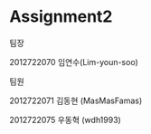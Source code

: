 # Assignment2
팀장

2012722070 임연수(Lim-youn-soo)

팀원

2012722071 김동현 (MasMasFamas)

2012722075 우동혁 (wdh1993)
